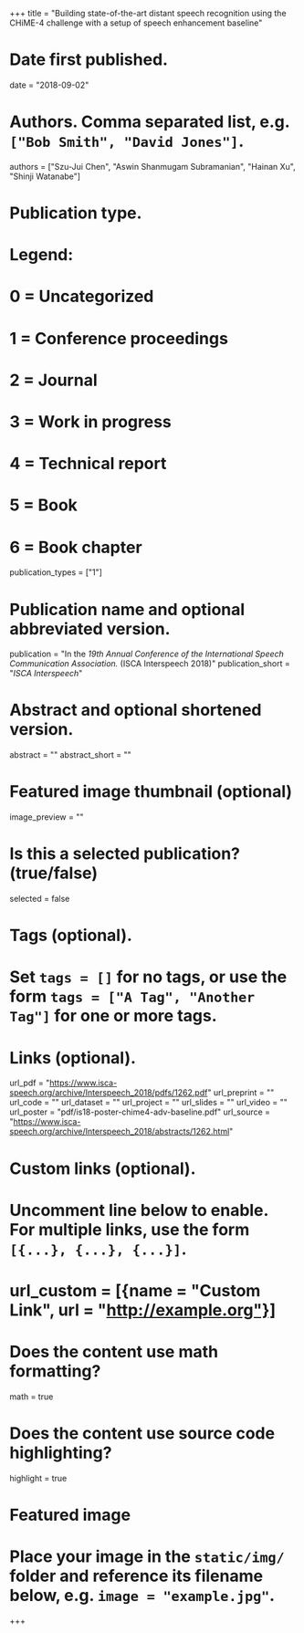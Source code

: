 +++
title = "Building state-of-the-art distant speech recognition using the CHiME-4 challenge with a setup of speech enhancement baseline"

# Date first published.
date = "2018-09-02"

# Authors. Comma separated list, e.g. `["Bob Smith", "David Jones"]`.
authors = ["Szu-Jui Chen", "Aswin Shanmugam Subramanian", "Hainan Xu", "Shinji Watanabe"]

# Publication type.
# Legend:
# 0 = Uncategorized
# 1 = Conference proceedings
# 2 = Journal
# 3 = Work in progress
# 4 = Technical report
# 5 = Book
# 6 = Book chapter
publication_types = ["1"]

# Publication name and optional abbreviated version.
publication = "In the *19th Annual Conference of the International Speech Communication Association.* (ISCA Interspeech 2018)"
publication_short = "*ISCA Interspeech*"

# Abstract and optional shortened version.
abstract = ""
abstract_short = ""

# Featured image thumbnail (optional)
image_preview = ""

# Is this a selected publication? (true/false)
selected = false

# Tags (optional).
#   Set `tags = []` for no tags, or use the form `tags = ["A Tag", "Another Tag"]` for one or more tags.

# Links (optional).
url_pdf = "https://www.isca-speech.org/archive/Interspeech_2018/pdfs/1262.pdf"
url_preprint = ""
url_code = ""
url_dataset = ""
url_project = ""
url_slides = ""
url_video = ""
url_poster = "pdf/is18-poster-chime4-adv-baseline.pdf"
url_source = "https://www.isca-speech.org/archive/Interspeech_2018/abstracts/1262.html"

# Custom links (optional).
#   Uncomment line below to enable. For multiple links, use the form `[{...}, {...}, {...}]`.
# url_custom = [{name = "Custom Link", url = "http://example.org"}]

# Does the content use math formatting?
math = true

# Does the content use source code highlighting?
highlight = true

# Featured image
# Place your image in the `static/img/` folder and reference its filename below, e.g. `image = "example.jpg"`.

+++
